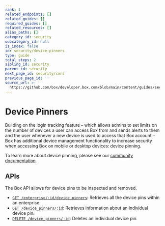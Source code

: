 ```yaml
---
rank: 1
related_endpoints: []
related_guides: []
required_guides: []
related_resources: []
alias_paths: []
category_id: security
subcategory_id: null
is_index: false
id: security/device-pinners
type: guide
total_steps: 2
sibling_id: security
parent_id: security
next_page_id: security/cors
previous_page_id: ''
source_url: >-
  https://github.com/box/developer.box.com/blob/main/content/guides/security/device-pinners.md
---
```

# Device Pinners

Building on the login tracking feature – which allows admins to set limits on
the number of devices a user can access Box from and sends alerts to them and
the user whenever a new device is used to access that Box account – Box has
additional device management functionality to increase security when accessing
Box on mobile or desktop devices: device pinning.

To learn more about device pinning, please see our [community
documentation][community].

## APIs

The Box API allows for device pins to be inspected and removed.

* [`GET /enterprise/:id/device_pinners`](e://get-enterprises-id-device-pinners):
  Retrieves all the device pins within an enterprise.
* [`GET /device_pinners/:id`](e://get-device-pinners-id): Retrieves information
  about an individual device pin.
* [`DELETE /device_pinners/:id`](e://delete-device-pinners-id): Deletes an
  individual device pin.

[community]: https://community.box.com/t5/How-to-Guides-for-Admins/Device-Pinning-Settings/ta-p/172